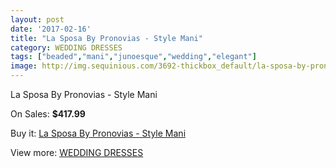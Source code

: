```yaml
---
layout: post
date: '2017-02-16'
title: "La Sposa By Pronovias - Style Mani"
category: WEDDING DRESSES
tags: ["beaded","mani","junoesque","wedding","elegant"]
image: http://img.sequinious.com/3692-thickbox_default/la-sposa-by-pronovias-style-mani.jpg
---
```

La Sposa By Pronovias - Style Mani

On Sales: **$417.99**
<a href="https://www.sequinious.com/wedding-dresses/1510-la-sposa-by-pronovias-style-mani.html"><amp-img layout="responsive" width="600" height="600" src="//img.sequinious.com/3692-thickbox_default/la-sposa-by-pronovias-style-mani.jpg" alt="La Sposa By Pronovias - Style Mani 0" /></a>
<a href="https://www.sequinious.com/wedding-dresses/1510-la-sposa-by-pronovias-style-mani.html"><amp-img layout="responsive" width="600" height="600" src="//img.sequinious.com/3693-thickbox_default/la-sposa-by-pronovias-style-mani.jpg" alt="La Sposa By Pronovias - Style Mani 1" /></a>
<a href="https://www.sequinious.com/wedding-dresses/1510-la-sposa-by-pronovias-style-mani.html"><amp-img layout="responsive" width="600" height="600" src="//img.sequinious.com/3694-thickbox_default/la-sposa-by-pronovias-style-mani.jpg" alt="La Sposa By Pronovias - Style Mani 2" /></a>

Buy it: [La Sposa By Pronovias - Style Mani](https://www.sequinious.com/wedding-dresses/1510-la-sposa-by-pronovias-style-mani.html "La Sposa By Pronovias - Style Mani")

View more: [WEDDING DRESSES](https://www.sequinious.com/2-wedding-dresses "WEDDING DRESSES")